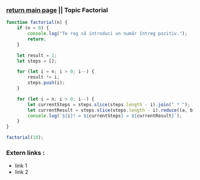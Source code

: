 
### [return main page](../README.md) || Topic Factorial 

```js
function factorial(n) {
    if (n < 0) {
        console.log("Te rog să introduci un număr întreg pozitiv.");
        return;
    }

    let result = 1;
    let steps = [];

    for (let i = n; i > 0; i--) {
        result *= i;
        steps.push(i);
    }

    for (let i = n; i > 0; i--) {
        let currentSteps = steps.slice(steps.length - i).join(" * ");
        let currentResult = steps.slice(steps.length - i).reduce((a, b) => a * b, 1);
        console.log(`${i}! = ${currentSteps} = ${currentResult}`);
    }
}

factorial(10);
```

### Extern links :
* link 1
* link 2
